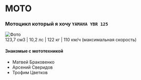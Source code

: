 # MOTO
### Мотоцикл который я хочу `YAMAHA YBR 125`
![Фото](https://upload.wikimedia.org/wikipedia/commons/thumb/7/7f/Yamaha_YBR125_%28Fuel_Injection_-_EU_Spec%29.JPG/800px-Yamaha_YBR125_%28Fuel_Injection_-_EU_Spec%29.JPG?20100111175939)  
123,7 см3 | 10,2 лс | 122 кг | 110 км/ч (максимальная скорость)


#### Знакомые с мототехникой
- Матвей Браковенко
- Арсений Сверидов
- Трофим Цветков
